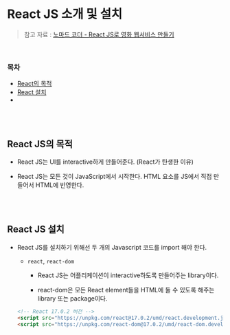 # React JS 소개 및 설치

> 참고 자료 : <a href="https://nomadcoders.co/react-for-beginners">노마드 코더 - React JS로 영화 웹서비스 만들기</a>

<br/>

### 목차

- <a href="https://github.com/SangYoonLee1231/TIL/blob/main/React%20JS/about_react.md#react%EC%9D%98-%EB%AA%A9%EC%A0%81">React의 목적</a>
- <a href="https://github.com/SangYoonLee1231/TIL/blob/main/React%20JS/about_react.md#react-%EC%84%A4%EC%B9%98">React 설치</a>
- <a href=""></a>

<br/><br/>

## React JS의 목적

- React JS는 UI를 interactive하게 만들어준다. (React가 탄생한 이유)

- React JS는 모든 것이 JavaScript에서 시작한다. HTML 요소를 JS에서 직접 만들어서 HTML에 반영한다.

<br/><br/>

## React JS 설치

- React JS를 설치하기 위해선 두 개의 Javascript 코드를 import 해야 한다.

  - <code>react</code>, <code>react-dom</code>

    - React JS는 어플리케이션이 interactive하도록 만들어주는 library이다.

    - react-dom은 모든 React element들을 HTML에 둘 수 있도록 해주는 library 또는 package이다.

  ```html
  <!-- React 17.0.2 버전 -->
  <script src="https://unpkg.com/react@17.0.2/umd/react.development.js"></script>
  <script src="https://unpkg.com/react-dom@17.0.2/umd/react-dom.development.js"></script>
  ```

<br/><br/>

##